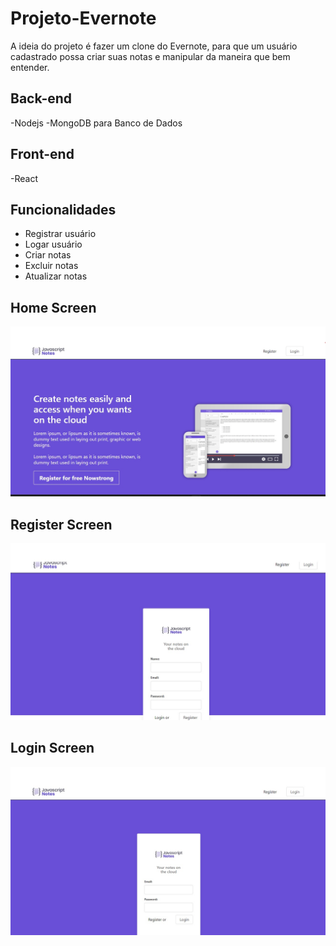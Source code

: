 # Projeto-Evernote
 A ideia do projeto é  fazer um clone do Evernote, para que um usuário cadastrado possa criar suas notas e manipular da maneira que bem entender.

## Back-end
-Nodejs
-MongoDB para Banco de Dados

## Front-end
-React

## Funcionalidades
- Registrar usuário
- Logar usuário
- Criar notas
- Excluir notas
- Atualizar notas
## Home Screen
<p align="center">
  <img src="./Evernote-Screens/home.jpg" />
</p>

## Register Screen
<p align="center">
  <img src="./Evernote-Screens/register.jpg" />
</p>

## Login Screen
<p align="center">
  <img src="./Evernote-Screens/login.jpg" />
</p>